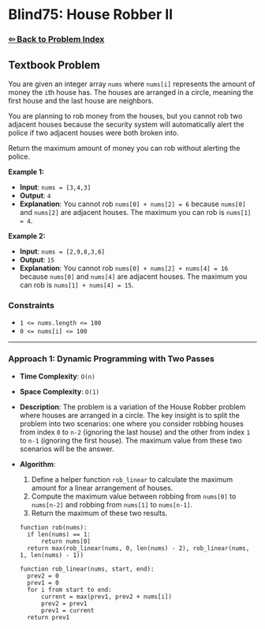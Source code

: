 # Blind75: House Robber II

### [⇦ Back to Problem Index](../../index.md)

## Textbook Problem

You are given an integer array `nums` where `nums[i]` represents the amount of money the `i`th house has. The houses are arranged in a circle, meaning the first house and the last house are neighbors.

You are planning to rob money from the houses, but you cannot rob two adjacent houses because the security system will automatically alert the police if two adjacent houses were both broken into.

Return the maximum amount of money you can rob without alerting the police.

**Example 1:**

- **Input**: `nums = [3,4,3]`
- **Output**: `4`
- **Explanation**: You cannot rob `nums[0] + nums[2] = 6` because `nums[0]` and `nums[2]` are adjacent houses. The maximum you can rob is `nums[1] = 4`.

**Example 2:**

- **Input**: `nums = [2,9,8,3,6]`
- **Output**: `15`
- **Explanation**: You cannot rob `nums[0] + nums[2] + nums[4] = 16` because `nums[0]` and `nums[4]` are adjacent houses. The maximum you can rob is `nums[1] + nums[4] = 15`.

### Constraints

- `1 <= nums.length <= 100`
- `0 <= nums[i] <= 100`

---

### Approach 1: Dynamic Programming with Two Passes

- **Time Complexity**: `O(n)`
- **Space Complexity**: `O(1)`
- **Description**: The problem is a variation of the House Robber problem where houses are arranged in a circle. The key insight is to split the problem into two scenarios: one where you consider robbing houses from index `0` to `n-2` (ignoring the last house) and the other from index `1` to `n-1` (ignoring the first house). The maximum value from these two scenarios will be the answer.
- **Algorithm**:

  1. Define a helper function `rob_linear` to calculate the maximum amount for a linear arrangement of houses.
  2. Compute the maximum value between robbing from `nums[0]` to `nums[n-2]` and robbing from `nums[1]` to `nums[n-1]`.
  3. Return the maximum of these two results.

  ```pseudo
  function rob(nums):
    if len(nums) == 1:
        return nums[0]
    return max(rob_linear(nums, 0, len(nums) - 2), rob_linear(nums, 1, len(nums) - 1))

  function rob_linear(nums, start, end):
    prev2 = 0
    prev1 = 0
    for i from start to end:
        current = max(prev1, prev2 + nums[i])
        prev2 = prev1
        prev1 = current
    return prev1
  ```
